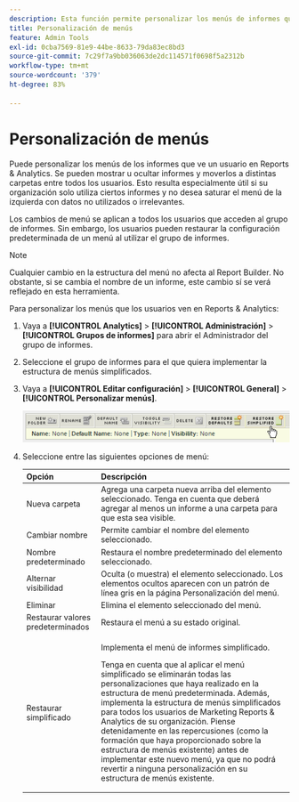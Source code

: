 ```yaml
---
description: Esta función permite personalizar los menús de informes que un usuario ve en Reports & Analytics. Se pueden mostrar u ocultar informes y moverlos a distintas carpetas entre todos los usuarios. Esta característica es especialmente útil si la organización solo utiliza informes y no se desea atestar el menú de la izquierda con datos irrelevantes o que no se usan.
title: Personalización de menús
feature: Admin Tools
exl-id: 0cba7569-81e9-44be-8633-79da83ec8bd3
source-git-commit: 7c29f7a9bb036063de2dc114571f0698f5a2312b
workflow-type: tm+mt
source-wordcount: '379'
ht-degree: 83%

---
```


# Personalización de menús

Puede personalizar los menús de los informes que ve un usuario en Reports &amp; Analytics. Se pueden mostrar u ocultar informes y moverlos a distintas carpetas entre todos los usuarios. Esto resulta especialmente útil si su organización solo utiliza ciertos informes y no desea saturar el menú de la izquierda con datos no utilizados o irrelevantes.

Los cambios de menú se aplican a todos los usuarios que acceden al grupo de informes. Sin embargo, los usuarios pueden restaurar la configuración predeterminada de un menú al utilizar el grupo de informes.

>[!NOTE]
>
>Cualquier cambio en la estructura del menú no afecta al Report Builder. No obstante, si se cambia el nombre de un informe, este cambio sí se verá reflejado en esta herramienta.

Para personalizar los menús que los usuarios ven en Reports &amp; Analytics:

1. Vaya a **[!UICONTROL Analytics]** > **[!UICONTROL Administración]** > **[!UICONTROL Grupos de informes]** para abrir el Administrador del grupo de informes.
1. Seleccione el grupo de informes para el que quiera implementar la estructura de menús simplificados.
1. Vaya a **[!UICONTROL Editar configuración]** > **[!UICONTROL General]** > **[!UICONTROL Personalizar menús]**.

   ![Opciones de personalización de menús](assets/restore-simplified.png)

1. Seleccione entre las siguientes opciones de menú:

   | Opción | Descripción |
   |--- |--- |
   | Nueva carpeta | Agrega una carpeta nueva arriba del elemento seleccionado. Tenga en cuenta que deberá agregar al menos un informe a una carpeta para que esta sea visible. |
   | Cambiar nombre | Permite cambiar el nombre del elemento seleccionado. |
   | Nombre predeterminado | Restaura el nombre predeterminado del elemento seleccionado. |
   | Alternar visibilidad | Oculta (o muestra) el elemento seleccionado. Los elementos ocultos aparecen con un patrón de línea gris en la página Personalización del menú. |
   | Eliminar | Elimina el elemento seleccionado del menú. |
   | Restaurar valores predeterminados | Restaura el menú a su estado original. |
   | Restaurar simplificado | <p>Implementa el menú de informes simplificado.</p><p>Tenga en cuenta que al aplicar el menú simplificado se eliminarán todas las personalizaciones que haya realizado en la estructura de menú predeterminada. Además, implementa la estructura de menús simplificados para todos los usuarios de Marketing Reports &amp; Analytics de su organización. Piense detenidamente en las repercusiones (como la formación que haya proporcionado sobre la estructura de menús existente) antes de implementar este nuevo menú, ya que no podrá revertir a ninguna personalización en su estructura de menús existente.</p> |
